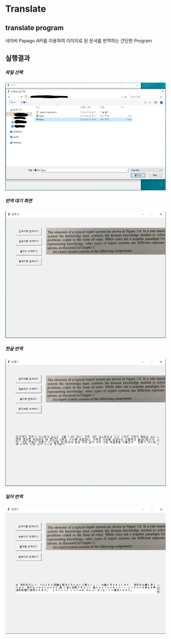 # Translate
## translate program
네이버 Papago API를 이용하여 이미지로 된 문서를 번역하는 간단한 Program

## 실행결과
##### 파일 선택
![파일 선택](./Image/1.PNG)
##### 번역 대기 화면 
![번역 대기 화면](./Image/2.PNG)
##### 한글 번역
![한글 번역](./Image/3.PNG)
##### 일어 번역
![일어 번역](./Image/4.PNG)